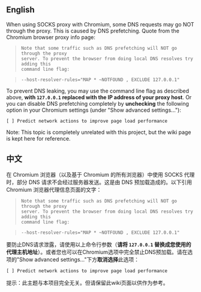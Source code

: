 English
-------

When using SOCKS proxy with Chromium, some DNS requests may go NOT through the proxy. This is caused by DNS prefetching. Quote from the Chromium browser proxy info page:

>     Note that some traffic such as DNS prefetching will NOT go through the proxy
>     server. To prevent the browser from doing local DNS resolves try adding this
>     command line flag:

>     --host-resolver-rules="MAP * ~NOTFOUND , EXCLUDE 127.0.0.1"

To prevent DNS leaking, you may use the command line flag as described above, **with `127.0.0.1` replaced with the IP address of your proxy host**. Or you can disable DNS prefetching completely by **unchecking** the following option in your Chromium settings (under "Show advanced settings..."):

    [ ] Predict network actions to improve page load performance

Note: This topic is completely unrelated with this project, but the wiki page is kept here for reference.

中文
----

在 Chromium 浏览器（以及基于 Chromium 的所有浏览器）中使用 SOCKS 代理时，部分 DNS 请求不会经过服务器发送。这是由 DNS 预加载造成的。以下引用 Chromium 浏览器代理信息页面的文字：

>     Note that some traffic such as DNS prefetching will NOT go through the proxy
>     server. To prevent the browser from doing local DNS resolves try adding this
>     command line flag:

>     --host-resolver-rules="MAP * ~NOTFOUND , EXCLUDE 127.0.0.1"

要防止DNS请求泄露，请使用以上命令行参数（**请将 `127.0.0.1` 替换成您使用的代理主机地址**）。或者您也可以在Chromium选项中完全禁止DNS预加载。请在选项的"Show advanced settings..."下方**取消选择**此选项：

    [ ] Predict network actions to improve page load performance

提示：此主题与本项目完全无关。但请保留此wiki页面以供作为参考。